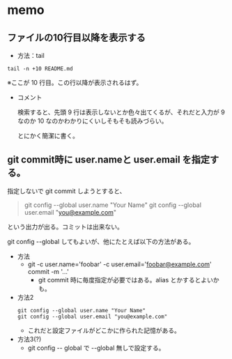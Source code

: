 # memo

## ファイルの10行目以降を表示する

- 方法：tail

```
tail -n +10 README.md
```
※ここが 10 行目。この行以降が表示されるはず。

- コメント

  検索すると、先頭 9 行は表示しないとか色々出てくるが、それだと入力が 9 なのか 10 なのかわかりにくいしそもそも読みづらい。

  とにかく簡潔に書く。

## git commit時に user.nameと user.email を指定する。

指定しないで git commit しようとすると、

> git config --global user.name "Your Name"
> git config --global user.email "you@example.com"

という出力が出る。コミットは出来ない。

git config --global してもよいが、他にたとえば以下の方法がある。

- 方法
  - git -c user.name='foobar' -c user.email='foobar@example.com' commit -m '...'
    - git commit 時に毎度指定が必要ではある。alias とかするとよいかも。
- 方法2
  ```
  git config --global user.name "Your Name"
  git config --global user.email "you@example.com"
  ```
  - これだと設定ファイルがどこかに作られた記憶がある。
- 方法3(?)
  - git config -- global で --global 無しで設定する。
